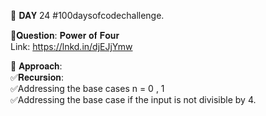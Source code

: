 📌 𝐃𝐀𝐘 24 #100daysofcodechallenge.  


📌𝐐𝐮𝐞𝐬𝐭𝐢𝐨𝐧: 𝐏𝐨𝐰𝐞𝐫 𝐨𝐟 𝐅𝐨𝐮𝐫  
Link:
https://lnkd.in/djEJjYmw  

📌 𝐀𝐩𝐩𝐫𝐨𝐚𝐜𝐡:  
✅𝐑𝐞𝐜𝐮𝐫𝐬𝐢𝐨𝐧:  
✅Addressing the base cases n = 0 , 1  
✅Addressing the base case if the input is not divisible by 4.  
